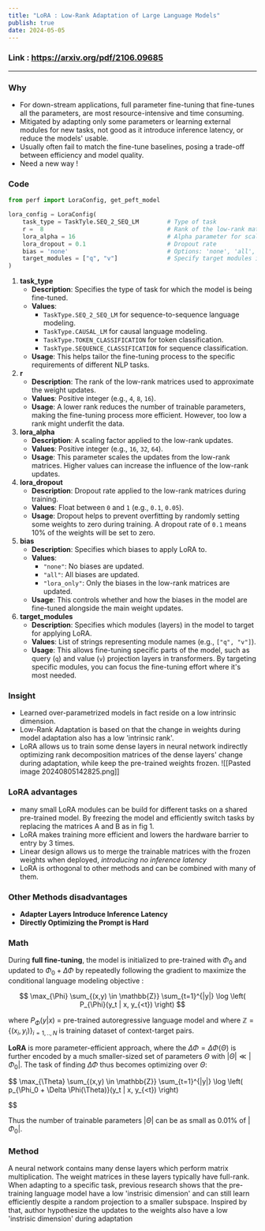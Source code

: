 ```yaml
---
title: "LoRA : Low-Rank Adaptation of Large Language Models"
publish: true
date: 2024-05-05
---
```


### Link : https://arxiv.org/pdf/2106.09685

---

### Why

- For down-stream applications, full parameter fine-tuning that fine-tunes all the parameters, are most resource-intensive and time consuming.
- Mitigated by adapting only some parameters or learning external modules for new tasks, not good as it introduce inference latency, or reduce the models' usable.
- Usually often fail to match the fine-tune baselines, posing a trade-off between efficiency and model quality.
- Need a new way !

### Code

```python
from perf import LoraConfig, get_peft_model

lora_config = LoraConfig(
	task_type = TaskTyle.SEQ_2_SEQ_LM        # Type of task
	r =  8                                   # Rank of the low-rank matrices
	lora_alpha = 16                          # Alpha parameter for scaling
	lora_dropout = 0.1                       # Dropout rate
	bias = 'none'                            # Options: 'none', 'all', 'lora_only'
	target_modules = ["q", "v"]              # Specify target modules in the model
)
```

1. **task_type**
   - **Description**: Specifies the type of task for which the model is being fine-tuned.
   - **Values**:
     - `TaskType.SEQ_2_SEQ_LM` for sequence-to-sequence language modeling.
     - `TaskType.CAUSAL_LM` for causal language modeling.
     - `TaskType.TOKEN_CLASSIFICATION` for token classification.
     - `TaskType.SEQUENCE_CLASSIFICATION` for sequence classification.
   - **Usage**: This helps tailor the fine-tuning process to the specific requirements of different NLP tasks.
2. **r**
   - **Description**: The rank of the low-rank matrices used to approximate the weight updates.
   - **Values**: Positive integer (e.g., `4`, `8`, `16`).
   - **Usage**: A lower rank reduces the number of trainable parameters, making the fine-tuning process more efficient. However, too low a rank might underfit the data.
3. **lora_alpha**
   - **Description**: A scaling factor applied to the low-rank updates.
   - **Values**: Positive integer (e.g., `16`, `32`, `64`).
   - **Usage**: This parameter scales the updates from the low-rank matrices. Higher values can increase the influence of the low-rank updates.
4. **lora_dropout**
   - **Description**: Dropout rate applied to the low-rank matrices during training.
   - **Values**: Float between `0` and `1` (e.g., `0.1`, `0.05`).
   - **Usage**: Dropout helps to prevent overfitting by randomly setting some weights to zero during training. A dropout rate of `0.1` means 10% of the weights will be set to zero.
5. **bias**
   - **Description**: Specifies which biases to apply LoRA to.
   - **Values**:
     - `"none"`: No biases are updated.
     - `"all"`: All biases are updated.
     - `"lora_only"`: Only the biases in the low-rank matrices are updated.
   - **Usage**: This controls whether and how the biases in the model are fine-tuned alongside the main weight updates.
6. **target_modules**
   - **Description**: Specifies which modules (layers) in the model to target for applying LoRA.
   - **Values**: List of strings representing module names (e.g., `["q", "v"]`).
   - **Usage**: This allows fine-tuning specific parts of the model, such as query (`q`) and value (`v`) projection layers in transformers. By targeting specific modules, you can focus the fine-tuning effort where it's most needed.

### Insight

- Learned over-parametrized models in fact reside on a low intrinsic dimension.
- Low-Rank Adaptation is based on that the change in weights during model adaptation also has a low 'intrinsic rank'.
- LoRA allows us to train some dense layers in neural network indirectly optimizing rank decomposition matrices of the dense layers' change during adaptation, while keep the pre-trained weights frozen.
  ![[Pasted image 20240805142825.png]]

### LoRA advantages

- many small LoRA modules can be build for different tasks on a shared pre-trained model. By freezing the model and efficiently switch tasks by replacing the matrices A and B as in fig 1.
- LoRA makes training more efficient and lowers the hardware barrier to entry by 3 times.
- Linear design allows us to merge the trainable matrices with the frozen weights when deployed, _introducing no inference latency_
- LoRA is orthogonal to other methods and can be combined with many of them.

### Other Methods disadvantages

- **Adapter Layers Introduce Inference Latency**
- **Directly Optimizing the Prompt is Hard**

### Math

During **full fine-tuning**, the model is initialized to pre-trained with $\Phi_0$ and updated to $\Phi_0 +  \Delta \Phi$ by repeatedly following the gradient to maximize the conditional language modeling objective :

$$
\max_{\Phi} \sum_{(x,y) \in \mathbb{Z}} \sum_{t=1}^{|y|} \log \left( P_{\Phi}(y_t | x, y_{<t}) \right)
$$

where $P_{\Phi}(y | x)$ = pre-trained autoregressive language model and where $\mathbb{Z} = \left\{ \left( x_i, y_i \right) \right\}_{i=1,..,N}$ is training dataset of context-target pairs.

**LoRA** is more parameter-efficient approach, where the $\Delta \Phi = \Delta \Phi(\Theta)$ is further encoded by a much smaller-sized set of parameters $\Theta$ with $|\Theta| \ll |\Phi_0|$. The task of finding $\Delta \Phi$ thus becomes optimizing over $\Theta$:

$$
\max_{\Theta} \sum_{(x,y) \in \mathbb{Z}} \sum_{t=1}^{|y|} \log \left( p_{\Phi_0 + \Delta \Phi(\Theta)}(y_t | x, y_{<t}) \right)


$$

Thus the number of trainable parameters $|\Theta|$ can be as small as 0.01% of $|\Phi_0|$.

### Method

A neural network contains many dense layers which perform matrix multiplication. The weight matrices in these layers typically have full-rank. When adapting to a specific task, previous research shows that the pre-training language model have a low 'instrisic dimension' and can still learn efficiently despite a random projection to a smaller subspace.
Inspired by that, author hypothesize the updates to the weights also have a low 'instrisic dimension' during adaptation
